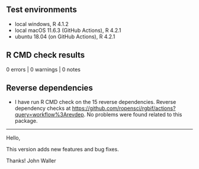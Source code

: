 ## Test environments

* local windows, R 4.1.2
* local macOS 11.6.3 (GitHub Actions), R 4.2.1
* ubuntu 18.04 (on GitHub Actions), R 4.2.1

## R CMD check results

0 errors | 0 warnings | 0 notes

## Reverse dependencies

* I have run R CMD check on the 15 reverse dependencies. Reverse dependency checks at <https://github.com/ropensci/rgbif/actions?query=workflow%3Arevdep>. No problems were found related to this package.

--------

Hello,

This version adds new features and bug fixes. 

Thanks!
John Waller